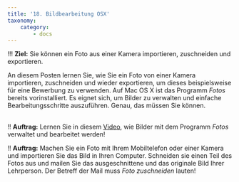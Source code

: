 ```yaml
---
title: '18. Bildbearbeitung OSX'
taxonomy:
    category:
        - docs
---
```


!!! **Ziel:** Sie können ein Foto aus einer Kamera importieren, zuschneiden und exportieren.

An diesem Posten lernen Sie, wie Sie ein Foto von einer Kamera importieren, zuschneiden und wieder exportieren, um dieses beispielsweise für eine Bewerbung zu verwenden. Auf Mac OS X ist das Programm *Fotos* bereits vorinstalliert. Es eignet sich, um Bilder zu verwalten und einfache Bearbeitungsschritte auszuführen. Genau, das müssen Sie können. <br><br>

!! **Auftrag:** Lernen Sie in diesem [Video](https://www.youtube.com/watch?v=j_-lg0olTX8), wie Bilder mit dem Programm *Fotos* verwaltet und bearbeitet werden!

!! **Auftrag:** Machen Sie ein Foto mit Ihrem Mobiltelefon oder einer Kamera und importieren Sie das Bild in Ihren Computer. Schneiden sie einen Teil des Fotos aus und mailen Sie das ausgeschnittene und das originale Bild Ihrer Lehrperson. Der Betreff der Mail muss *Foto zuschneiden* lauten!